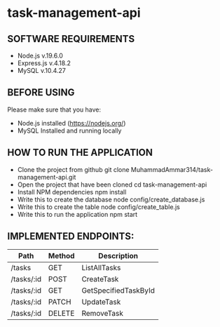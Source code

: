# task-management-api

## SOFTWARE REQUIREMENTS
- Node.js v.19.6.0
- Express.js v.4.18.2
- MySQL v.10.4.27

## BEFORE USING
Please make sure that you have:
- Node.js installed (https://nodejs.org/)
- MySQL Installed and running locally

## HOW TO RUN THE APPLICATION
- Clone the project from github
	git clone MuhammadAmmar314/task-management-api.git
- Open the project that have been cloned
	cd task-management-api
- Install NPM dependencies
	npm install
- Write this to create the database
	node config/create_database.js
- Write this to create the table
	node config/create_table.js
- Write this to run the application
	npm start

## IMPLEMENTED ENDPOINTS:

Path  |  Method  |  Description
---|---|---
/tasks  |  GET  |  ListAllTasks
/tasks/:id  |  POST  |  CreateTask
/tasks/:id  |  GET  |  GetSpecifiedTaskById
/tasks/:id  |  PATCH  |  UpdateTask
/tasks/:id  |  DELETE  |  RemoveTask
